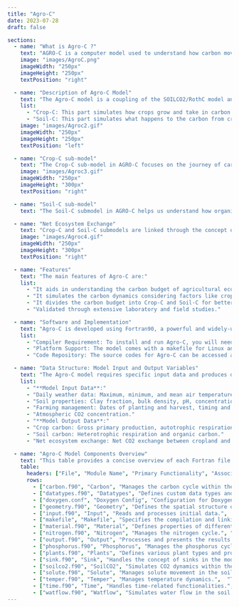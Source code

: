 ```yaml
---
title: "Agro-C"
date: 2023-07-28
draft: false

sections:  
  - name: "What is Agro-C ?"
    text: "AGRO-C is a computer model used to understand how carbon moves in and out of agricultural soil, which is called the 'carbon budget' of the farm or field. The model helps scientists understand how much carbon is being absorbed by crops, how much is stored in the soil, and how much is exchanged with the atmosphere. Understanding the carbon budget of agroecosystems has implications for climate change mitigation and sustainable land management.Visit the official [AGRO-C documentation](https://www.sciencedirect.com/science/article/abs/pii/S0168192308002062) for detailed information."
    image: "images/AgroC.png"
    imageWidth: "250px"
    imageHeight: "250px"
    textPosition: "right"

  - name: "Description of Agro-C Model"
    text: "The Agro-C model is a coupling of the SOILCO2/RothC model and the SUCROS model for crop growth. It simulates water, heat, and CO2 flux in a soil column, as well as the turnover of depth-specific carbon pools. The model has been validated in various laboratory and field studies, ensuring its accuracy and reliability.The Agro-C has two main parts:"
    list:
      - "Crop-C: This part simulates how crops grow and take in carbon from the air during photosynthesis."
      - "Soil-C: This part simulates what happens to the carbon from crop residues and other organic sources in the soil."
    image: "images/Agroc2.gif"
    imageWidth: "250px"
    imageHeight: "250px"
    textPosition: "left"

  - name: "Crop-C sub-model"
    text: "The Crop-C sub-model in AGRO-C focuses on the journey of carbon in the life of a plant. It calculates how much carbon the plant absorbs from the atmosphere through photosynthesis (also known as Gross Primary Production or GPP). It then considers how much of this carbon the plant uses for its own growth and basic life functions, a process known as Autotrophic Respiration (RA). The remaining carbon, termed as Net Primary Production (NPP), is the balance between what the plant takes in and what it uses. The sub-model also tracks how much of this remaining carbon gets transferred into the soil."
    image: "images/Agroc3.gif"
    imageWidth: "250px"
    imageHeight: "300px"
    textPosition: "right"

  - name: "Soil-C sub-model"
    text: "The Soil-C submodel in AGRO-C helps us understand how organic carbon moves and changes in agricultural soils. It considers the balance between carbon going into the soil and carbon leaving the soil. By considering these processes, the model gives insight into how carbon levels change in agricultural soils over time."

  - name: "Net Ecosystem Exchange"
    text: "Crop-C and Soil-C submodels are linked through the concept of Net Ecosystem Exchange (NEE). NEE represents the balance between carbon gained by the ecosystem and carbon lost by the ecosystem. Understanding NEE helps us determine whether an ecosystem is acting as a net carbon sink (absorbing more carbon than it releases) or a net carbon source (releasing more carbon than it absorbs)."
    image: "images/Agroc4.gif"
    imageWidth: "250px"
    imageHeight: "300px"
    textPosition: "right"

  - name: "Features"
    text: "The main features of Agro-C are:"
    list:
      - "It aids in understanding the carbon budget of agricultural ecosystems."
      - "It simulates the carbon dynamics considering factors like crop type, management practices, and   climate variables."
      - "It divides the carbon budget into Crop-C and Soil-C for better understanding and prediction." 
      - "Validated through extensive laboratory and field studies."

  - name: "Software and Implementation"
    text: "Agro-C is developed using Fortran90, a powerful and widely-used programming language for numerical and scientific computing."
    list:
      - "Compiler Requirement: To install and run Agro-C, you will need a Fortran compiler."
      - "Platform Support: The model comes with a makefile for Linux and Mac. However, for Windows users, the installation and setup process is more manual and might require additional steps."
      - "Code Repository: The source codes for Agro-C can be accessed and downloaded from the SVN repository. Use the following command to checkout the latest version: `svn co svn://icg4lts.icg.kfa-juelich.de/agroc_codes_v3`."

  - name: "Data Structure: Model Input and Output Variables"
    text: "The Agro-C model requires specific input data and produces detailed output data for comprehensive analysis."
    list:
      - "**Model Input Data**:"
      - "Daily weather data: Maximum, minimum, and mean air temperature, solar radiation, and precipitation."
      - "Soil properties: Clay fraction, bulk density, pH, concentrations of organic carbon, and total nitrogen."
      - "Farming management: Dates of planting and harvest, timing and rates of fertilizer application, manure inputs, and crop residue management."
      - "Atmospheric CO2 concentration."
      - "**Model Output Data**:"
      - "Crop carbon: Gross primary production, autotrophic respiration, and net primary production."
      - "Soil carbon: Heterotrophic respiration and organic carbon."
      - "Net ecosystem exchange: Net CO2 exchange between cropland and the atmosphere."

  - name: "Agro-C Model Components Overview"
    text: "This table provides a concise overview of each Fortran file within the Agro-C model, detailing their primary functions, key subroutines, associated variables, and input/output behaviors. It serves as a quick reference guide for understanding the modular structure and core functionalities of the Agro-C ecosystem model."
    table:
      headers: ["File", "Module Name", "Primary Functionality", "Associated Variables", "Input/Output"]
      rows:
        - ["carbon.f90", "Carbon", "Manages the carbon cycle within the AgroSea model.", "CO2Top, CO2Bot, NPP, GPP", "Output: Carbon fluxes"]
        - ["datatypes.f90", "Datatypes", "Defines custom data types and structures.", "Custom data types and structures.", "Not directly applicable"]
        - ["doxygen.conf", "Doxygen Config", "Configuration for Doxygen documentation.",  "N/A", "N/A"]
        - ["geometry.f90", "Geometry", "Defines the spatial structure or layout.", "Spatial dimensions or properties.", "Input for spatial setup"]
        - ["input.f90", "Input", "Reads and processes initial data.",  "lSurf, rSoil, Prec, iTemp, jTemp", "Input: Various datasets"]
        - ["makefile", "Makefile", "Specifies the compilation and linking rules for building the Agro-C model.",  "N/A", "N/A"]
        - ["material.f90", "Material", "Defines properties of different soil materials.", "Soil properties", "Input for material properties"]
        - ["nitrogen.f90", "Nitrogen", "Manages the nitrogen cycle.", "Nitrogen pools and fluxes.", "Output for nitrogen fluxes"]
        - ["output.f90", "Output", "Processes and presents the results.", "GPP, NPP, TER, NEE", "Output: Simulation results"]
        - ["phosphorus.f90", "Phosphorus", "Manages the phosphorus cycle.",  "Phosphorus pools and fluxes.", "Output for phosphorus fluxes"]
        - ["plants.f90", "Plants", "Defines various plant types and properties.",  "Plant types and properties.", "Both, depending on plant data"]
        - ["sink.f90", "Sink", "Handles the concept of sinks in the model.", "Sink dynamics and quantities.", "Output for modeled sink quantities"]
        - ["soilco2.f90", "SoilCO2", "Simulates CO2 dynamics within the soil.",  "CO2 pools and fluxes in soil.", "Output for soil CO2 fluxes"]
        - ["solute.f90", "Solute", "Manages solute movement in the soil.", "Solute concentrations and transport.", "Input for initial solute conditions"]
        - ["temper.f90", "Temper", "Manages temperature dynamics.",  "Temperature values and fluxes.", "Output for temperature values"]
        - ["time.f90", "Time", "Handles time-related functionalities.",  "Time values and steps.", "Input for time setup"]
        - ["watflow.f90", "Watflow", "Simulates water flow in the soil.", "Water flow values and parameters.", "Input for initial water conditions"]
---
```

